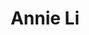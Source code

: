 ---
# Feel free to add content and custom Front Matter to this file.
# To modify the layout, see https://jekyllrb.com/docs/themes/#overriding-theme-defaults

layout: blog
title: Annie Li
feature_text: <h2>Annie Li</h2> Hello!
feature_image: https://picsum.photos/1300/400?image=989
aside: true
---